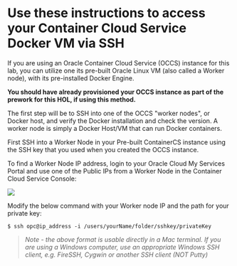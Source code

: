 # Use these instructions to access your Container Cloud Service Docker VM via SSH

If you are using an Oracle Container Cloud Service (OCCS) instance for this lab, you can utilize one its pre-built Oracle Linux VM (also called a Worker node), with its pre-installed Docker Engine.  

**You should have already provisioned your OCCS instance as part of the prework for this HOL, if using this method.**

The first step will be to SSH into one of the OCCS "worker nodes", or Docker host, and verify the Docker installation and check the version.  A worker node is simply a Docker Host/VM that can run Docker containers.

First SSH into a Worker Node in your Pre-built ContainerCS instance using the SSH key that you used when you created the OCCS instance. 

To find a Worker Node IP address, login to your Oracle Cloud My Services Portal and use one of the Public IPs from a Worker Node in the Container Cloud Service Console:

<img src=../images/003-worker-ip.png />


Modify the below command with your Worker node IP and the path for your private key:

```
$ ssh opc@ip_address -i /users/yourName/folder/sshkey/privateKey
```

> *Note - the above format is usable directly in a Mac terminal. If you are using a Windows computer, use an appropriate Windows SSH client, e.g. FireSSH, Cygwin or another SSH client (NOT Putty)*


